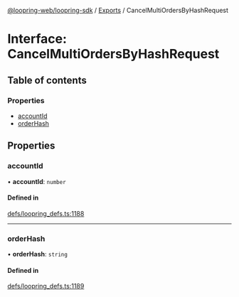 [@loopring-web/loopring-sdk](../README.md) / [Exports](../modules.md) / CancelMultiOrdersByHashRequest

# Interface: CancelMultiOrdersByHashRequest

## Table of contents

### Properties

- [accountId](CancelMultiOrdersByHashRequest.md#accountid)
- [orderHash](CancelMultiOrdersByHashRequest.md#orderhash)

## Properties

### accountId

• **accountId**: `number`

#### Defined in

[defs/loopring_defs.ts:1188](https://github.com/Loopring/loopring_sdk/blob/f91f904/src/defs/loopring_defs.ts#L1188)

___

### orderHash

• **orderHash**: `string`

#### Defined in

[defs/loopring_defs.ts:1189](https://github.com/Loopring/loopring_sdk/blob/f91f904/src/defs/loopring_defs.ts#L1189)
